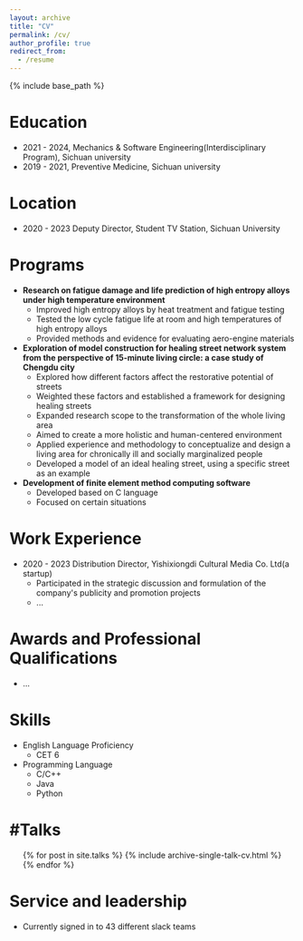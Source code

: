 ```yaml
---
layout: archive
title: "CV"
permalink: /cv/
author_profile: true
redirect_from:
  - /resume
---
```


{% include base_path %}

Education
======
* 2021 - 2024, Mechanics & Software Engineering(Interdisciplinary Program), Sichuan university
* 2019 - 2021, Preventive Medicine, Sichuan university

Location
======
* 2020 - 2023 Deputy Director, Student TV Station, Sichuan University

Programs
======
* **Research on fatigue damage and life prediction of high entropy alloys under high temperature environment**
  * Improved high entropy alloys by heat treatment and fatigue testing 
  * Tested the low cycle fatigue life at room and high temperatures of high entropy alloys 
  * Provided methods and evidence for evaluating aero-engine materials 
* **Exploration of model construction for healing street network system from the perspective of 15-minute living circle: a case study of Chengdu city**
  * Explored how different factors affect the restorative potential of streets 
  * Weighted these factors and established a framework for designing healing streets 
  * Expanded research scope to the transformation of the whole living area 
  * Aimed to create a more holistic and human-centered environment 
  * Applied experience and methodology to conceptualize and design a living area for chronically ill and socially marginalized people 
  * Developed a model of an ideal healing street, using a specific street as an example
* **Development of finite element method computing software**
  * Developed based on C language
  * Focused on certain situations

Work Experience
======
* 2020 - 2023 Distribution Director, Yishixiongdi Cultural Media Co. Ltd(a startup)
  * Participated in the strategic discussion and formulation of the company's publicity and promotion projects
  * ...

Awards and Professional Qualifications
======
* ...

Skills
======
* English Language Proficiency
  * CET 6
* Programming Language
  * C/C++
  * Java
  * Python
  
#Talks
======
  <ul>{% for post in site.talks %}
    {% include archive-single-talk-cv.html %}
  {% endfor %}</ul>
  
Service and leadership
======
* Currently signed in to 43 different slack teams
